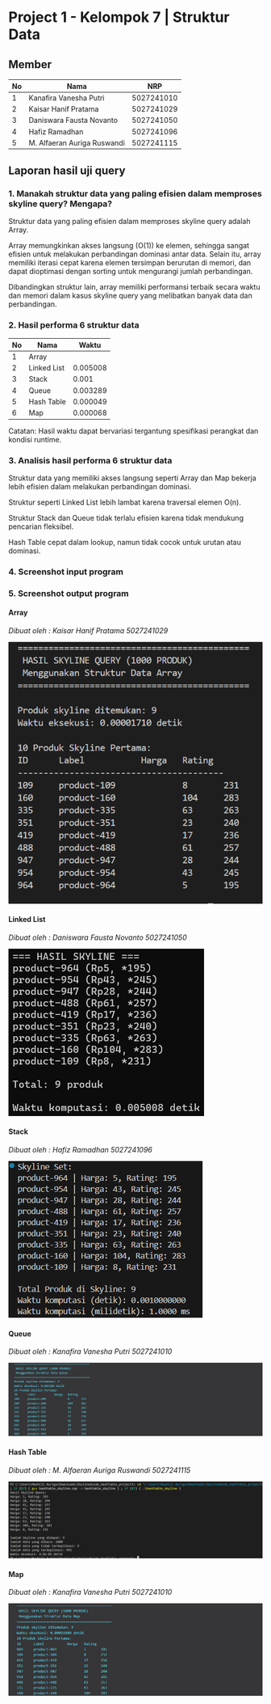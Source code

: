 # Project 1 - Kelompok 7 | Struktur Data

## Member

| No  | Nama                        | NRP        |
| --- | --------------------------- | ---------- |
| 1   | Kanafira Vanesha Putri      | 5027241010 |
| 2   | Kaisar Hanif Pratama        | 5027241029 |
| 3   | Daniswara Fausta Novanto    | 5027241050 |
| 4   | Hafiz Ramadhan              | 5027241096 |
| 5   | M. Alfaeran Auriga Ruswandi | 5027241115 |


## Laporan hasil uji query

### 1. Manakah struktur data yang paling efisien dalam memproses skyline query? Mengapa?
Struktur data yang paling efisien dalam memproses skyline query adalah Array.

Array memungkinkan akses langsung (O(1)) ke elemen, sehingga sangat efisien untuk melakukan perbandingan dominasi antar data. Selain itu, array memiliki iterasi cepat karena elemen tersimpan berurutan di memori, dan dapat dioptimasi dengan sorting untuk mengurangi jumlah perbandingan.

Dibandingkan struktur lain, array memiliki performansi terbaik secara waktu dan memori dalam kasus skyline query yang melibatkan banyak data dan perbandingan.


### 2. Hasil performa 6 struktur data

| No  | Nama                        |    Waktu    |
| --- | --------------------------- | ----------- |
| 1   | Array                       |             |
| 2   | Linked List                 |   0.005008  |
| 3   | Stack                       |   0.001     |
| 4   | Queue                       |   0.003289  |
| 5   | Hash Table                  |   0.000049  |
| 6   | Map                         |   0.000068  |

Catatan: Hasil waktu dapat bervariasi tergantung spesifikasi perangkat dan kondisi runtime.


### 3. Analisis hasil performa 6 struktur data
Struktur data yang memiliki akses langsung seperti Array dan Map bekerja lebih efisien dalam melakukan perbandingan dominasi.

Struktur seperti Linked List lebih lambat karena traversal elemen O(n).

Struktur Stack dan Queue tidak terlalu efisien karena tidak mendukung pencarian fleksibel.

Hash Table cepat dalam lookup, namun tidak cocok untuk urutan atau dominasi.


### 4. Screenshot input program

### 5. Screenshot output program

#### Array

*Dibuat oleh : Kaisar Hanif Pratama 5027241029*

   ![](assets/array/ss_output_array.png)

#### Linked List

*Dibuat oleh : Daniswara Fausta Novanto 5027241050*

   ![](assets/linkedlist/linkedlist_skyline_output.png)

#### Stack

*Dibuat oleh : Hafiz Ramadhan 5027241096*

   ![](assets/stack/output_Skyline_Stack_.png)

#### Queue

*Dibuat oleh : Kanafira Vanesha Putri 5027241010*

   ![](assets/queue/output_skyline_queue.png)

#### Hash Table

*Dibuat oleh : M. Alfaeran Auriga Ruswandi 5027241115*

   ![](assets/hashtable/output_hashtable.png)

#### Map

*Dibuat oleh : Kanafira Vanesha Putri 5027241010*

   ![](assets/map/output_skyline_map.png)
   
